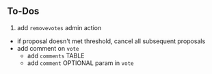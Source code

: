 ## To-Dos

1. add `removevotes` admin action

- if proposal doesn't met threshold, cancel all subsequent proposals
- add comment on `vote`
    - add `comments` TABLE
    - add `comment` OPTIONAL param in `vote`
